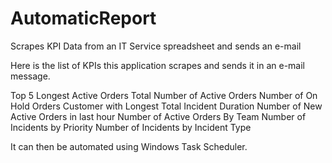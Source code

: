 # AutomaticReport
Scrapes KPI Data from an IT Service spreadsheet and sends an e-mail

Here is the list of KPIs this application scrapes and sends it in an e-mail message.

Top 5 Longest Active Orders
Total Number of Active Orders
Number of On Hold Orders
Customer with Longest Total Incident Duration
Number of New Active Orders in last hour
Number of Active Orders By Team
Number of Incidents by Priority 
Number of Incidents by Incident Type

It can then be automated using Windows Task Scheduler. 
